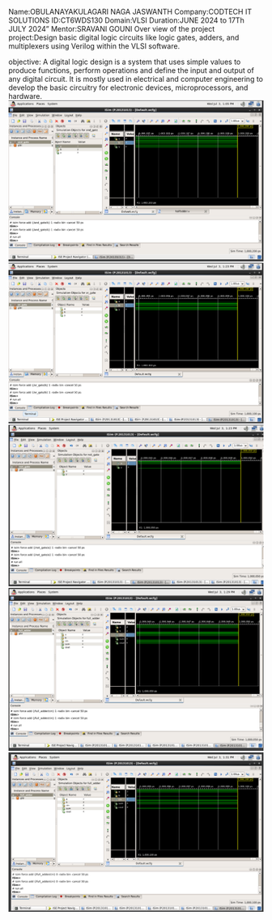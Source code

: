 Name:OBULANAYAKULAGARI NAGA JASWANTH
Company:CODTECH IT SOLUTIONS
ID:CT6WDS130
Domain:VLSI
Duration:JUNE 2024 to 17Th JULY 2024”
Mentor:SRAVANI GOUNI
Over view of the project
project:Design basic digital logic circuits like logic gates, adders, and multiplexers using
Verilog within the VLSI software. 


objective:
A digital logic design is a system that uses simple values to produce functions, perform operations and define the input and output of any digital circuit. It is mostly used in electrical and computer engineering to develop the basic circuitry for electronic devices, microprocessors, and hardware.
![](https://github.com/jashu6187/codtech-task-1/blob/main/Screenshot%202024-07-03%20183940.png)
![](https://github.com/jashu6187/codtech-task-1/blob/main/Screenshot%202024-07-03%20185653.png)
![](https://github.com/jashu6187/codtech-task-1/blob/main/Screenshot%202024-07-03%20185739.png)
![](https://github.com/jashu6187/codtech-task-1/blob/main/Screenshot%202024-07-03%20190329.png)
![](https://github.com/jashu6187/codtech-task-1/blob/main/Screenshot%202024-07-03%20190453.png)


